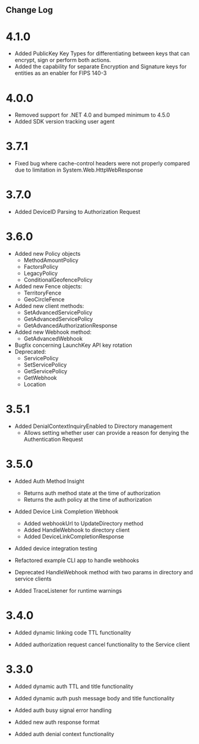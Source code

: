 Change Log
----------
4.1.0
=====
* Added PublicKey Key Types for differentiating between keys that can encrypt, sign or perform both actions.
* Added the capability for separate Encryption and Signature keys for entities as an enabler for FIPS 140-3

4.0.0
=====
* Removed support for .NET 4.0 and bumped minimum to 4.5.0
* Added SDK version tracking user agent

3.7.1
=====
* Fixed bug where cache-control headers were not properly compared due to limitation in System.Web.HttpWebResponse

3.7.0
=====
* Added DeviceID Parsing to Authorization Request

3.6.0
=====
* Added new Policy objects
    * MethodAmountPolicy
    * FactorsPolicy
    * LegacyPolicy
    * ConditionalGeofencePolicy
* Added new Fence objects:
    * TerritoryFence
    * GeoCircleFence
* Added new client methods:
    * SetAdvancedServicePolicy
    * GetAdvancedServicePolicy
    * GetAdvancedAuthorizationResponse
* Added new Webhook method:
    * GetAdvancedWebhook
* Bugfix concerning LaunchKey API key rotation
* Deprecated:
    * ServicePolicy
    * SetServicePolicy
    * GetServicePolicy
    * GetWebhook
    * Location

3.5.1
=====
* Added DenialContextInquiryEnabled to Directory management
    * Allows setting whether user can provide a reason for denying the Authentication Request

3.5.0
=====
* Added Auth Method Insight
    * Returns auth method state at the time of authorization
    * Returns the auth policy at the time of authorization
    
* Added Device Link Completion Webhook
    * Added webhookUrl to UpdateDirectory method
    * Added HandleWebhook to directory client
    * Added DeviceLinkCompletionResponse
    
* Added device integration testing   

* Refactored example CLI app to handle webhooks

* Deprecated HandleWebhook method with two params in directory and service clients

* Added TraceListener for runtime warnings

3.4.0
=====

* Added dynamic linking code TTL functionality

* Added authorization request cancel functionality to the Service client

3.3.0
=====

* Added dynamic auth TTL and title functionality

* Added dynamic auth push message body and title functionality

* Added auth busy signal error handling

* Added new auth response format

* Added auth denial context functionality
